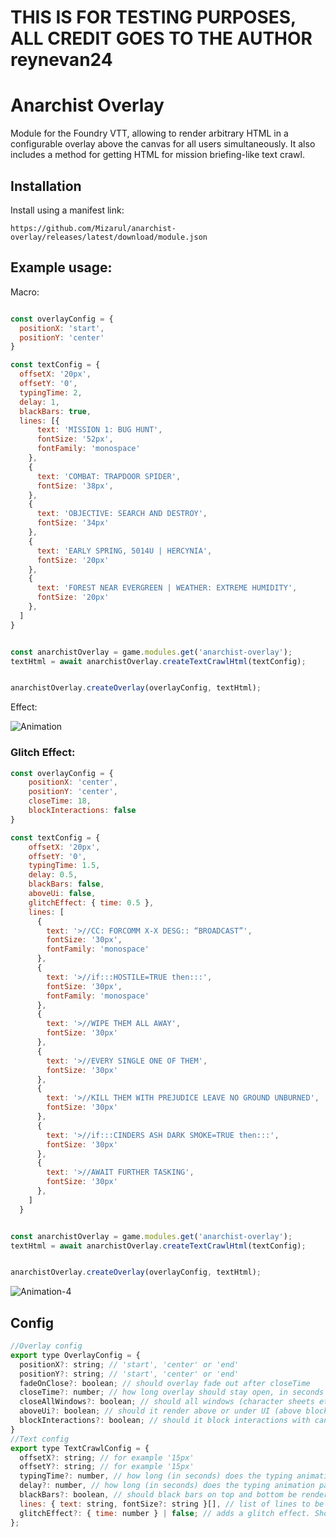 # THIS IS FOR TESTING PURPOSES, ALL CREDIT GOES TO THE AUTHOR reynevan24

# Anarchist Overlay

Module for the Foundry VTT, allowing to render arbitrary HTML in a configurable overlay above the canvas for all users simultaneously. It also includes a method for getting HTML for mission briefing-like text crawl.

## Installation

Install using a manifest link:
```
https://github.com/Mizarul/anarchist-overlay/releases/latest/download/module.json
```

## Example usage:

Macro:
```js

const overlayConfig = {
  positionX: 'start',
  positionY: 'center'
}

const textConfig = {
  offsetX: '20px',
  offsetY: '0',
  typingTime: 2,
  delay: 1,
  blackBars: true,
  lines: [{
      text: 'MISSION 1: BUG HUNT',
      fontSize: '52px',
      fontFamily: 'monospace'
    },
    {
      text: 'COMBAT: TRAPDOOR SPIDER',
      fontSize: '38px',
    },
    {
      text: 'OBJECTIVE: SEARCH AND DESTROY',
      fontSize: '34px'
    },
    {
      text: 'EARLY SPRING, 5014U | HERCYNIA',
      fontSize: '20px'
    },
    {
      text: 'FOREST NEAR EVERGREEN | WEATHER: EXTREME HUMIDITY',
      fontSize: '20px'
    },
  ]
}


const anarchistOverlay = game.modules.get('anarchist-overlay');
textHtml = await anarchistOverlay.createTextCrawlHtml(textConfig);


anarchistOverlay.createOverlay(overlayConfig, textHtml);

```
Effect:

![Animation](https://user-images.githubusercontent.com/10486394/233835406-5a02eaf6-3374-491b-97ba-813512fab075.gif)

### Glitch Effect:

```js
const overlayConfig = {
    positionX: 'center',
    positionY: 'center',
    closeTime: 18,
    blockInteractions: false
}

const textConfig = {
    offsetX: '20px',
    offsetY: '0',
    typingTime: 1.5,
    delay: 0.5,
    blackBars: false,
    aboveUi: false,
    glitchEffect: { time: 0.5 },
    lines: [
      {
        text: '>//CC: FORCOMM X-X DESG:: “BROADCAST”',
        fontSize: '30px',
        fontFamily: 'monospace'
      },
      {
        text: '>//if:::HOSTILE=TRUE then:::',
        fontSize: '30px',
        fontFamily: 'monospace'
      },
      {
        text: '>//WIPE THEM ALL AWAY',
        fontSize: '30px'
      },
      {
        text: '>//EVERY SINGLE ONE OF THEM',
        fontSize: '30px'
      },
      {
        text: '>//KILL THEM WITH PREJUDICE LEAVE NO GROUND UNBURNED',
        fontSize: '30px'
      },
      {
        text: '>//if:::CINDERS ASH DARK SMOKE=TRUE then:::',
        fontSize: '30px'
      },
      {
        text: '>//AWAIT FURTHER TASKING',
        fontSize: '30px'
      },
    ]
  }


const anarchistOverlay = game.modules.get('anarchist-overlay');
textHtml = await anarchistOverlay.createTextCrawlHtml(textConfig);


anarchistOverlay.createOverlay(overlayConfig, textHtml);
```
![Animation-4](https://github.com/Mizarul/anarchist-overlay/assets/10486394/7a0c55be-2a1b-4bb2-b987-df6e6fc78b7d)

## Config
```js
//Overlay config
export type OverlayConfig = {
  positionX?: string; // 'start', 'center' or 'end'
  positionY?: string; // 'start', 'center' or 'end'
  fadeOnClose?: boolean; // should overlay fade out after closeTime
  closeTime?: number; // how long overlay should stay open, in seconds
  closeAllWindows?: boolean; // should all windows (character sheets etc.) be closed before overlay initialization
  aboveUi?: boolean; // should it render above or under UI (above blocks interactivity until overlay closes,
  blockInteractions?: boolean; // should it block interactions with canvas and/or UI (defaults to true)
}
//Text config
export type TextCrawlConfig = {
  offsetX?: string; // for example '15px'
  offsetY?: string; // for example '15px'
  typingTime?: number, // how long (in seconds) does the typing animation take per one line
  delay?: number, // how long (in seconds) does the typing animation pause before next line is typed
  blackBars?: boolean, // should black bars on top and bottom be rendered
  lines: { text: string, fontSize?: string }[], // list of lines to be rendered
  glitchEffect?: { time: number } | false; // adds a glitch effect. Should contain object with information how long should animation loop take
};
```
